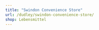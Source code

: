 ```yaml
---
title: "Swindon Convenience Store"
url: /dudley/swindon-convenience-store/
shop: Lebensmittel
---
```

